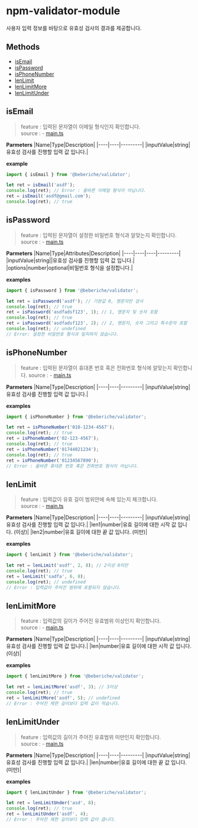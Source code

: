 # npm-validator-module

사용자 입력 정보를 바탕으로 유효성 검사의 결과를 제공합니다.

## Methods

- [isEmail](#isemail)
- [isPassword](#ispassword)
- [isPhoneNumber](#isphonenumber)
- [lenLimit](#lenlimit)
- [lenLimitMore](#lenlimitmore)
- [lenLimitUnder](#lenlimitunder)

## isEmail

> feature : 입력된 문자열이 이메일 형식인지 확인합니다.  
> source : - [main.ts](./src/main.ts/#L124)

**Parmeters**
|Name|Type|Description|
|----|----|---------|
|inputValue|string|유효성 검사를 진행할 입력 값 입니다.|

**example**

```js
import { isEmail } from '@beberiche/validator';

let ret = isEmail('asdf');
console.log(ret); // Error : 올바른 이메일 형식이 아닙니다.
ret = isEmail('asdf@gmail.com');
console.log(ret); // true
```

## isPassword

> feature : 입력된 문자열이 설정한 비밀번호 형식과 알맞는지 확인합니다.  
> source : - [main.ts](./src/main.ts/#L151)

**Parmeters**
|Name|Type|Attributes|Description|
|----|----|----|---------|
|inputValue|string||유효성 검사를 진행할 입력 값 입니다.|
|options|number|optional|비밀번호 형식을 설정합니다.|

**examples**

```js
import { isPassword } from '@beberiche/validator';

let ret = isPassword('asdf'); // 기본값 0, 영문자만 검사
console.log(ret); // true
ret = isPassword('asdfadsf123', 1); // 1, 영문자 및 숫자 포함
console.log(ret); // true
ret = isPassword('asdfadsf123', 2); // 2, 영문자, 숫자 그리고 특수문자 포함
console.log(ret); // undefined
// Error: 설정한 비밀번호 형식과 일치하지 않습니다.
```

## isPhoneNumber

> feature : 입력된 문자열이 휴대폰 번호 혹은 전화번호 형식에 알맞는지 확인합니다.
> source : - [main.ts](./src/main.ts/#L183)

**Parmeters**
|Name|Type|Description|
|----|----|---------|
|inputValue|string|유효성 검사를 진행할 입력 값 입니다.|

**examples**

```js
import { isPhoneNumber } from '@beberiche/validator';

let ret = isPhoneNumber('010-1234-4567');
console.log(ret); // true
ret = isPhoneNumber('02-123-4567');
console.log(ret); // true
ret = isPhoneNumber('01744021234');
console.log(ret); // true
ret = isPhoneNumber('01234567890');
// Error : 올바른 휴대폰 번호 혹은 전화번호 형식이 아닙니다.
```

## lenLimit

> feature : 입력값이 유효 길이 범위안에 속해 있는지 체크합니다.  
> source : - [main.ts](./src/main.ts/#L55)

**Parmeters**
|Name|Type|Description|
|----|----|---------|
|inputValue|string|유효성 검사를 진행할 입력 값 입니다.|
|len1|number|유효 길이에 대한 시작 값 입니다. (이상)|
|len2|number|유효 길이에 대한 끝 값 입니다. (미만)|

**examples**

```js
import { lenLimit } from '@beberiche/validator';

let ret = lenLimit('asdf', 2, 8); // 2이상 8미만
console.log(ret); // true
ret = lenLimit('sadfa', 6, 8);
console.log(ret); // undefined
// Error : 입력값이 주어진 범위에 포함되지 않습니다.
```

## lenLimitMore

> feature : 입력값의 길이가 주어진 유효범위 이상인지 확인합니다.  
> source : - [main.ts](./src/main.ts/#L77)

**Parmeters**
|Name|Type|Description|
|----|----|---------|
|inputValue|string|유효성 검사를 진행할 입력 값 입니다.|
|len|number|유효 길이에 대한 시작 값 입니다. (이상)|

**examples**

```js
import { lenLimitMore } from '@beberiche/validator';

let ret = lenLimitMore('asdf', 3); // 3이상
console.log(ret); // true
ret = lenLimitMore('asdf', 5); // undefined
// Error : 주어진 제한 길이보다 입력 값이 작습니다.
```

## lenLimitUnder

> feature : 입력값의 길이가 주어진 유효범위 미만인지 확인합니다.  
> source : - [main.ts](./src/main.ts/#L99)

**Parmeters**
|Name|Type|Description|
|----|----|---------|
|inputValue|string|유효성 검사를 진행할 입력 값 입니다.|
|len|number|유효 길이에 대한 끝 값 입니다. (미만)|

**examples**

```js
import { lenLimitUnder } from '@beberiche/validator';

let ret = lenLimitUnder('asd', 8);
console.log(ret); // true
ret = lenLimitUnder('asdf', 4);
// Error : 주어진 제한 길이보다 입력 값이 큽니다.
```
